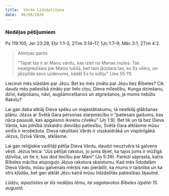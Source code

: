 ```yaml
---
title:  Vārda Līdzdalīšana
date:  08/08/2020
---
```


### Nedēļas pētījumiem
Ps 119:105, Jer 23:29, Ebr 1:1–3, 2Tim 3:14–17, 1Jņ 1:7–9, Māc 3:1, 2Tim 4:2.

> <p>Atmiņas pants</p>
> “Tāpat tas ir ar Manu vārdu, kas iziet no Manas mutes. Tas neatgriezīsies pie Manis tukšā, bet tam jāizdara tas, ko Es vēlos, un jāizpilda savs uzdevums, kādēļ Es to sūtīju” (Jes 55:11).

Liecinot mēs stāstām par Jēzu. Bet ko mēs zinātu par Jēzu bez Bībeles? Cik daudz mēs patiesībā zinātu par lielo cīņu, Dieva mīlestību, Kunga dzimšanu, dzīvi, kalpošanu, nāvi, augšāmcelšanos un atgriešanos, ja mums nebūtu Rakstu?

Lai gan daba atklāj Dieva spēku un majestātiskumu, tā neatklāj glābšanas plānu. Jēzus ar Svētā Gara personas starpniecību ir “patiesais gaišums, kas nāca pasaulē, kas apgaismo ikvienu cilvēku” (Jņ 1:9). Bet tik un tā bez Dieva Vārda, kas pilnībā izskaidro dievišķo patiesību, Svētā Gara atklāsme mūsu sirdīs ir ierobežota. Dieva rakstītais Vārds ir visskaidrākā un vispilnīgākā Jēzus, Dzīvā Vārda, atklāsme.

Lai gan reliģiskie vadītāji pētīja Dieva Vārdu, daudzi neuztvēra tā galveno vēsti. Jēzus teica: “Jūs pētījat rakstus, jo jums šķiet, ka tajos jums ir mūžīgā dzīvība, un tie ir, kas dod liecību par Mani” (Jņ 5:39). Pareizi saprasta, katra Bībeles mācība atspoguļo Jēzus rakstura skaistumu. Kad mēs līdzdalām Dieva Vārdu, mūsu galvenais mērķis nav pierādīt, ka mums ir taisnība un ka otrs kļūdās, bet gan atklāt Jēzu katrā mūsu līdzdalītās patiesības šķautnē.

_Lūdzu, iepazīsties ar šīs nedēļas tēmu, lai sagatavotos Bībeles izpētei 15. augustā._